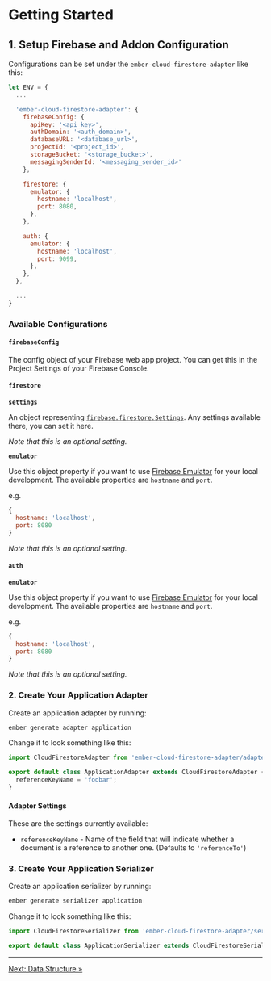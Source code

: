 # Getting Started

## 1. Setup Firebase and Addon Configuration

Configurations can be set under the `ember-cloud-firestore-adapter` like this:

```javascript
let ENV = {
  ...

  'ember-cloud-firestore-adapter': {
    firebaseConfig: {
      apiKey: '<api_key>',
      authDomain: '<auth_domain>',
      databaseURL: '<database_url>',
      projectId: '<project_id>',
      storageBucket: '<storage_bucket>',
      messagingSenderId: '<messaging_sender_id>'
    },

    firestore: {
      emulator: {
        hostname: 'localhost',
        port: 8080,
      },
    },

    auth: {
      emulator: {
        hostname: 'localhost',
        port: 9099,
      },
    },
  },

  ...
}
```

### Available Configurations

#### `firebaseConfig`

The config object of your Firebase web app project. You can get this in the Project Settings of your Firebase Console.

#### `firestore`

**`settings`**

An object representing [`firebase.firestore.Settings`](https://firebase.google.com/docs/reference/js/v8/firebase.firestore.Settings). Any settings available there, you can set it here.

*Note that this is an optional setting.*

**`emulator`**

Use this object property if you want to use [Firebase Emulator](https://firebase.google.com/docs/emulator-suite) for your local development. The available properties are `hostname` and `port`.

e.g.

```javascript
{
  hostname: 'localhost',
  port: 8080
}
```

*Note that this is an optional setting.*

#### `auth`

**`emulator`**

Use this object property if you want to use [Firebase Emulator](https://firebase.google.com/docs/emulator-suite) for your local development. The available properties are `hostname` and `port`.

e.g.

```javascript
{
  hostname: 'localhost',
  port: 8080
}
```

*Note that this is an optional setting.*

### 2. Create Your Application Adapter

Create an application adapter by running:

```bash
ember generate adapter application
```

Change it to look something like this:

```javascript
import CloudFirestoreAdapter from 'ember-cloud-firestore-adapter/adapters/cloud-firestore';

export default class ApplicationAdapter extends CloudFirestoreAdapter {
  referenceKeyName = 'foobar';
}
```

#### Adapter Settings

These are the settings currently available:

  - `referenceKeyName` - Name of the field that will indicate whether a document is a reference to another one. (Defaults to `'referenceTo'`)

### 3. Create Your Application Serializer

Create an application serializer by running:

```bash
ember generate serializer application
```

Change it to look something like this:

```javascript
import CloudFirestoreSerializer from 'ember-cloud-firestore-adapter/serializers/cloud-firestore';

export default class ApplicationSerializer extends CloudFirestoreSerializer { }
```

---

[Next: Data Structure »](data-structure.md)
